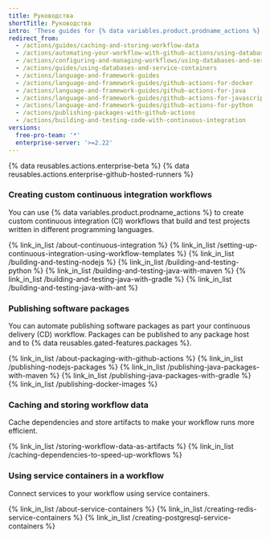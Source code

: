 ```yaml
---
title: Руководства
shortTitle: Руководства
intro: 'These guides for {% data variables.product.prodname_actions %} include specific use cases and examples to help you configure workflows.'
redirect_from:
  - /actions/guides/caching-and-storing-workflow-data
  - /actions/automating-your-workflow-with-github-actions/using-databases-and-services
  - /actions/configuring-and-managing-workflows/using-databases-and-service-containers
  - /actions/guides/using-databases-and-service-containers
  - /actions/language-and-framework-guides
  - /actions/language-and-framework-guides/github-actions-for-docker
  - /actions/language-and-framework-guides/github-actions-for-java
  - /actions/language-and-framework-guides/github-actions-for-javascript-and-typescript
  - /actions/language-and-framework-guides/github-actions-for-python
  - /actions/publishing-packages-with-github-actions
  - /actions/building-and-testing-code-with-continuous-integration
versions:
  free-pro-team: '*'
  enterprise-server: '>=2.22'
---
```


{% data reusables.actions.enterprise-beta %}
{% data reusables.actions.enterprise-github-hosted-runners %}

### Creating custom continuous integration workflows

You can use {% data variables.product.prodname_actions %} to create custom continuous integration (CI) workflows that build and test projects written in different programming languages.

{% link_in_list /about-continuous-integration %}
{% link_in_list /setting-up-continuous-integration-using-workflow-templates %}
{% link_in_list /building-and-testing-nodejs %}
{% link_in_list /building-and-testing-python %}
{% link_in_list /building-and-testing-java-with-maven %}
{% link_in_list /building-and-testing-java-with-gradle %}
{% link_in_list /building-and-testing-java-with-ant %}

### Publishing software packages

You can automate publishing software packages as part your continuous delivery (CD) workflow. Packages can be published to any package host and to {% data reusables.gated-features.packages %}.

{% link_in_list /about-packaging-with-github-actions %}
{% link_in_list /publishing-nodejs-packages %}
{% link_in_list /publishing-java-packages-with-maven %}
{% link_in_list /publishing-java-packages-with-gradle %}
{% link_in_list /publishing-docker-images %}

### Caching and storing workflow data

Cache dependencies and store artifacts to make your workflow runs more efficient.

{% link_in_list /storing-workflow-data-as-artifacts %}
{% link_in_list /caching-dependencies-to-speed-up-workflows %}

### Using service containers in a workflow

Connect services to your workflow using service containers.

{% link_in_list /about-service-containers %}
{% link_in_list /creating-redis-service-containers %}
{% link_in_list /creating-postgresql-service-containers %}
